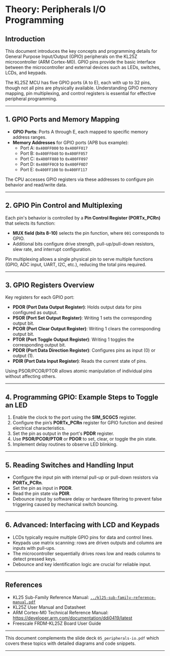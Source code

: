 # Theory: Peripherals I/O Programming

## Introduction

This document introduces the key concepts and programming details for General Purpose Input/Output (GPIO) peripherals on the KL25Z microcontroller (ARM Cortex-M0). GPIO pins provide the basic interface between the microcontroller and external devices such as LEDs, switches, LCDs, and keypads.

The KL25Z MCU has five GPIO ports (A to E), each with up to 32 pins, though not all pins are physically available. Understanding GPIO memory mapping, pin multiplexing, and control registers is essential for effective peripheral programming.

---

## 1. GPIO Ports and Memory Mapping

- **GPIO Ports**: Ports A through E, each mapped to specific memory address ranges.
- **Memory Addresses** for GPIO ports (APB bus example):
  - Port A: `0x400FF000` to `0x400FF017`
  - Port B: `0x400FF040` to `0x400FF057`
  - Port C: `0x400FF080` to `0x400FF097`
  - Port D: `0x400FF0C0` to `0x400FF0D7`
  - Port E: `0x400FF100` to `0x400FF117`

The CPU accesses GPIO registers via these addresses to configure pin behavior and read/write data.

---

## 2. GPIO Pin Control and Multiplexing

Each pin's behavior is controlled by a **Pin Control Register (PORTx_PCRn)** that selects its function:

- **MUX field (bits 8-10)** selects the pin function, where `001` corresponds to GPIO.
- Additional bits configure drive strength, pull-up/pull-down resistors, slew rate, and interrupt configuration.

Pin multiplexing allows a single physical pin to serve multiple functions (GPIO, ADC input, UART, I2C, etc.), reducing the total pins required.

---

## 3. GPIO Registers Overview

Key registers for each GPIO port:

- **PDOR (Port Data Output Register)**: Holds output data for pins configured as output.
- **PSOR (Port Set Output Register)**: Writing 1 sets the corresponding output bit.
- **PCOR (Port Clear Output Register)**: Writing 1 clears the corresponding output bit.
- **PTOR (Port Toggle Output Register)**: Writing 1 toggles the corresponding output bit.
- **PDDR (Port Data Direction Register)**: Configures pins as input (0) or output (1).
- **PDIR (Port Data Input Register)**: Reads the current state of pins.

Using PSOR/PCOR/PTOR allows atomic manipulation of individual pins without affecting others.

---

## 4. Programming GPIO: Example Steps to Toggle an LED

1. Enable the clock to the port using the **SIM_SCGC5** register.
2. Configure the pin’s **PORTx_PCRn** register for GPIO function and desired electrical characteristics.
3. Set the pin as output in the port's **PDDR** register.
4. Use **PSOR/PCOR/PTOR** or **PDOR** to set, clear, or toggle the pin state.
5. Implement delay routines to observe LED blinking.

---

## 5. Reading Switches and Handling Input

- Configure the input pin with internal pull-up or pull-down resistors via **PORTx_PCRn**.
- Set the pin as input in **PDDR**.
- Read the pin state via **PDIR**.
- Debounce input by software delay or hardware filtering to prevent false triggering caused by mechanical switch bouncing.

---

## 6. Advanced: Interfacing with LCD and Keypads

- LCDs typically require multiple GPIO pins for data and control lines.
- Keypads use matrix scanning: rows are driven outputs and columns are inputs with pull-ups.
- The microcontroller sequentially drives rows low and reads columns to detect pressed keys.
- Debounce and key identification logic are crucial for reliable input.

---

## References

- KL25 Sub-Family Reference Manual: [`../kl25-sub-family-reference-manual.pdf`](../kl25-sub-family-reference-manual.pdf)  
- KL25Z User Manual and Datasheet  
- ARM Cortex-M0 Technical Reference Manual: https://developer.arm.com/documentation/ddi0419/latest  
- Freescale FRDM-KL25Z Board User Guide

---

This document complements the slide deck `05_peripherals-io.pdf` which covers these topics with detailed diagrams and code snippets.

---